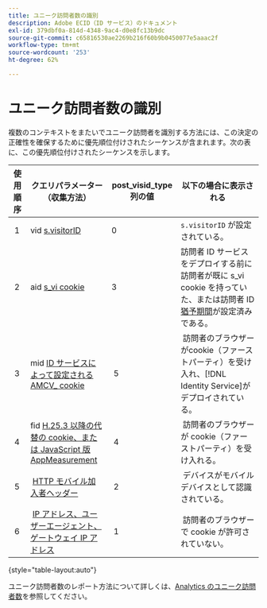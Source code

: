 ```yaml
---
title: ユニーク訪問者数の識別
description: Adobe ECID（ID サービス）のドキュメント
exl-id: 379dbf0a-814d-4348-9ac4-d0e8fc13b9dc
source-git-commit: c65816530ae2269b216f60b9b0450077e5aaac2f
workflow-type: tm+mt
source-wordcount: '253'
ht-degree: 62%

---
```


# ユニーク訪問者数の識別

複数のコンテキストをまたいでユニーク訪問者を識別する方法には、この決定の正確性を確保するために優先順位付けされたシーケンスが含まれます。次の表に、この優先順位付けされたシーケンスを示します。


| 使用順序 | クエリパラメーター（収集方法） | post_visid_type 列の値 | 以下の場合に表示される |
|---|---|---|---|
|  1  | vid [s.visitorID](https://experienceleague.adobe.com/docs/analytics/implementation/vars/config-vars/visitorid.html?lang=en)  | 0  | `s.visitorID` が設定されている。 |
|  2  | aid [s_vi cookie](https://experienceleague.adobe.com/docs/core-services/interface/administration/ec-cookies/cookies-analytics.html?lang=en#section-5d50a078de444d12b7d927d68ff3b679)  | 3  | 訪問者 ID サービスをデプロイする前に訪問者が既に s_vi cookie を持っていた、または訪問者 ID [猶予期間](https://experienceleague.adobe.com/docs/id-service/using/reference/analytics-reference/grace-period.html?lang=en)が設定済みである。 |
|  3  | mid [ID サービスによって設定される AMCV_ cookie](../introduction/cookies.md) |  5  |  訪問者のブラウザーがcookie（ファーストパーティ）を受け入れ、[!DNL Identity Service]がデプロイされている。  |
|  4  | fid [H.25.3 以降の代替の cookie、または JavaScript 版 AppMeasurement](https://experienceleague.adobe.com/docs/core-services/interface/administration/ec-cookies/cookies-analytics.html?lang=en#section-65e33f9bfc264959ac1513e2f4b10ac7) |  4  |  訪問者のブラウザーが cookie（ファーストパーティ）を受け入れる。  |
|  5  |  [HTTP モバイル加入者ヘッダー](https://experienceleague.adobe.com/docs/analytics/export/analytics-data-feed/data-feed-contents/datafeeds-reference.html?lang=en) |  2  |  デバイスがモバイルデバイスとして認識されている。  |
|  6  |  [IP アドレス、ユーザーエージェント、ゲートウェイ IP アドレス](https://experienceleague.adobe.com/docs/analytics/components/metrics/unique-visitors.html?lang=en) |  1  |  訪問者のブラウザーで cookie が許可されていない。 |

{style=&quot;table-layout:auto&quot;}

ユニーク訪問者数のレポート方法について詳しくは、[Analytics のユニーク訪問者数](https://experienceleague.adobe.com/docs/analytics/components/metrics/unique-visitors.html?lang=en)を参照してください。

